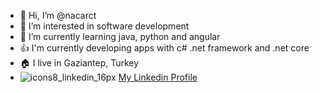 - 👋 Hi, I’m @nacarct
- 👀 I’m interested in software development
- 🌱 I’m currently learning  java, python and angular
- 👍 I'm currently developing apps with c# .net framework and .net core
- 🏠 I live in Gaziantep, Turkey
- ![icons8_linkedin_16px](https://user-images.githubusercontent.com/7365193/145758163-c180b817-777f-428b-b436-5257ae624159.png) <a href="https://www.linkedin.com/in/cengizhan-temu%C3%A7in-nacar-686597108/">My Linkedin Profile</a>


<!---
nacarct/nacarct is a ✨ special ✨ repository because its `README.md` (this file) appears on your GitHub profile.
You can click the Preview link to take a look at your changes.
--->
